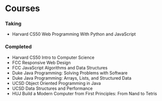 # Courses

### Taking

-   Harvard CS50 Web Programming With Python and JavaScript

### Completed

-   Harvard CS50 Intro to Computer Science
-   FCC Responsive Web Design
-   FCC JavaScript Algorithms and Data Structures
-   Duke Java Programming: Solving Problems with Software
-   Duke Java Programming: Arrays, Lists, and Structured Data
-   UCSD Object Oriented Programming in Java
-   UCSD Data Structures and Performance
-   HUJ Build a Modern Computer from First Principles: From Nand to Tetris

